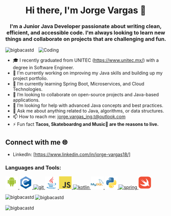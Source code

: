 <h1 align="center">Hi there, I'm Jorge Vargas 👋</h1>
<h3 align="center">I'm a Junior Java Developer passionate about writing clean, efficient, and accessible code. I'm always looking to learn new things and collaborate on projects that are challenging and fun.
</h3>

<img align="right" alt="Coding" width="400" src="https://camo.githubusercontent.com/c1dcb74cc1c1835b1d716f5051499a2814c683c806b15f04b0eba492863703e9/68747470733a2f2f63646e2e6472696262626c652e636f6d2f75736572732f3733303730332f73637265656e73686f74732f363538313234332f6176656e746f2e676966">

<p align="left"> <img src="https://komarev.com/ghpvc/?username=bigbacastd&label=Profile%20views&color=0e75b6&style=flat" alt="bigbacastd" /> </p>

- 🎓 I recently graduated from UNITEC (https://www.unitec.mx/) with a degree in Software Engineer.
- 💼 I'm currently working on improving my Java skills and building up my project portfolio.
- 🌱 I’m currently learning Spring Boot, Microservices, and Cloud Technologies.
- 👯 I’m looking to collaborate on open-source projects and Java-based applications.
- 🤔 I’m looking for help with advanced Java concepts and best practices.
- 💬 Ask me about anything related to Java, algorithms, or data structures.
- 📫 How to reach me: jorge.vargas_ing.t@outlook.com
- ⚡ Fun fact **Tacos, Skateboardng and Music🎵 are the reasons to live.**

## Connect with me 🌐

- LinkedIn: [https://www.linkedin.com/in/jorge-vargas18/]

<h3 align="left">Languages and Tools:</h3>
<p align="left"> <a href="https://developer.android.com" target="_blank" rel="noreferrer"> <img src="https://raw.githubusercontent.com/devicons/devicon/master/icons/android/android-original-wordmark.svg" alt="android" width="40" height="40"/> </a> <a href="https://www.cprogramming.com/" target="_blank" rel="noreferrer"> <img src="https://raw.githubusercontent.com/devicons/devicon/master/icons/c/c-original.svg" alt="c" width="40" height="40"/> </a> <a href="https://git-scm.com/" target="_blank" rel="noreferrer"> <img src="https://www.vectorlogo.zone/logos/git-scm/git-scm-icon.svg" alt="git" width="40" height="40"/> </a> <a href="https://www.java.com" target="_blank" rel="noreferrer"> <img src="https://raw.githubusercontent.com/devicons/devicon/master/icons/java/java-original.svg" alt="java" width="40" height="40"/> </a> <a href="https://developer.mozilla.org/en-US/docs/Web/JavaScript" target="_blank" rel="noreferrer"> <img src="https://raw.githubusercontent.com/devicons/devicon/master/icons/javascript/javascript-original.svg" alt="javascript" width="40" height="40"/> </a> <a href="https://kotlinlang.org" target="_blank" rel="noreferrer"> <img src="https://www.vectorlogo.zone/logos/kotlinlang/kotlinlang-icon.svg" alt="kotlin" width="40" height="40"/> </a> <a href="https://www.mysql.com/" target="_blank" rel="noreferrer"> <img src="https://raw.githubusercontent.com/devicons/devicon/master/icons/mysql/mysql-original-wordmark.svg" alt="mysql" width="40" height="40"/> </a> <a href="https://www.python.org" target="_blank" rel="noreferrer"> <img src="https://raw.githubusercontent.com/devicons/devicon/master/icons/python/python-original.svg" alt="python" width="40" height="40"/> </a> <a href="https://spring.io/" target="_blank" rel="noreferrer"> <img src="https://www.vectorlogo.zone/logos/springio/springio-icon.svg" alt="spring" width="40" height="40"/> </a> <a href="https://developer.apple.com/swift/" target="_blank" rel="noreferrer"> <img src="https://raw.githubusercontent.com/devicons/devicon/master/icons/swift/swift-original.svg" alt="swift" width="40" height="40"/> </a> </p>

<p><img align="left" src="https://github-readme-stats.vercel.app/api/top-langs?username=bigbacastd&show_icons=true&locale=en&layout=compact" alt="bigbacastd" /></p>

<p>&nbsp;<img align="center" src="https://github-readme-stats.vercel.app/api?username=bigbacastd&show_icons=true&locale=en" alt="bigbacastd" /></p>

<p><img align="center" src="https://github-readme-streak-stats.herokuapp.com/?user=bigbacastd&" alt="bigbacastd" /></p>

